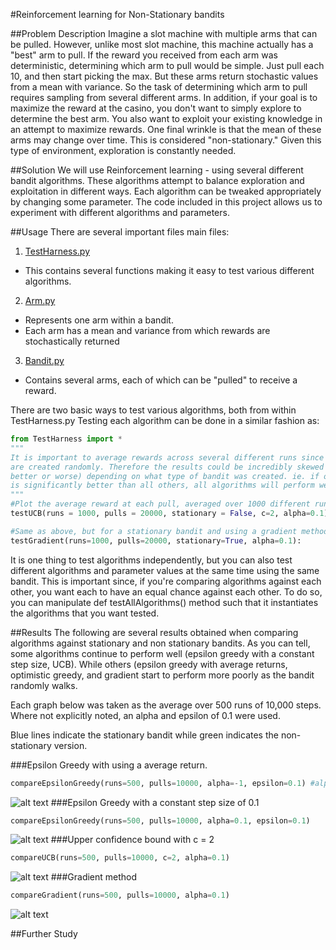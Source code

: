 #Reinforcement learning for Non-Stationary bandits

##Problem Description
Imagine a slot machine with multiple arms that can be pulled. However, unlike most slot machine, this machine actually has a "best" arm to pull. If the reward you received from each arm was deterministic, determining which arm to pull would be simple. Just pull each 10, and then start picking the max. But these arms return stochastic values from a mean with variance. So the task of determining which arm to pull requires sampling from several different arms. In addition, if your goal is to maximize the reward at the casino, you don't want to simply explore to determine the best arm. You also want to exploit your existing knowledge in an attempt to maximize rewards. One final wrinkle is that the mean of these arms may change over time. This is considered "non-stationary." Given this type of environment, exploration is constantly needed.

##Solution
We will use Reinforcement learning - using several different bandit algorithms. These algorithms attempt to balance exploration and exploitation in different ways. Each algorithm can be tweaked appropriately by changing some parameter. The code included in this project allows us to experiment with different algorithms and parameters. 

##Usage
There are several important files main files:

1. [TestHarness.py](TestHarness.py)
  * This contains several functions making it easy to test various different algorithms.
2. [Arm.py](Arm.py)
  * Represents one arm within a bandit. 
  * Each arm has a mean and variance from which rewards are stochastically returned
3.  [Bandit.py](Bandit.py)
  * Contains several arms, each of which can be "pulled" to receive a reward.

There are two basic ways to test various algorithms, both from within TestHarness.py
Testing each algorithm can be done in a similar fashion as:

```python
from TestHarness import *
"""
It is important to average rewards across several different runs since bandits 
are created randomly. Therefore the results could be incredibly skewed (for 
better or worse) depending on what type of bandit was created. ie. if one arm 
is significantly better than all others, all algorithms will perform well. 
"""
#Plot the average reward at each pull, averaged over 1000 different runs
testUCB(runs = 1000, pulls = 20000, stationary = False, c=2, alpha=0.1)

#Same as above, but for a stationary bandit and using a gradient method
testGradient(runs=1000, pulls=20000, stationary=True, alpha=0.1):

```

It is one thing to test algorithms independently, but you can also test different algorithms and parameter values at the same time using the same bandit. This is important since, if you're comparing algorithms against each other, you want each to have an equal chance against each other. To do so, you can manipulate def testAllAlgorithms() method such that it instantiates the algorithms that you want tested. 


##Results
The following are several results obtained when comparing algorithms against stationary and non stationary bandits. As you can tell, some algorithms continue to perform well (epsilon greedy with a constant step size, UCB). While others (epsilon greedy with average returns, optimistic greedy, and gradient start to perform more poorly as the bandit randomly walks. 

Each graph below was taken as the average over 500 runs of 10,000 steps. Where not explicitly noted, an alpha and epsilon of 0.1 were used.

Blue lines indicate the stationary bandit while green indicates the non-stationary version.

###Epsilon Greedy with using a average return.
 
```python
compareEpsilonGreedy(runs=500, pulls=10000, alpha=-1, epsilon=0.1) #alpha = -1 indicates average return
````
![alt text](Results/EpsilonGreedyStationaryvsNonStationaryAverageReward10000Steps500Runs.png "Epsilon Greedy Compared")
###Epsilon Greedy with a constant step size of 0.1
```python
compareEpsilonGreedy(runs=500, pulls=10000, alpha=0.1, epsilon=0.1)
````
![alt text](Results/EpsilonGreedyStationaryVsNonStationaryConstantStep.png "Epsilon Greedy Compared")
###Upper confidence bound with c = 2 
```python
compareUCB(runs=500, pulls=10000, c=2, alpha=0.1)
````
![alt text](Results/UCBNonStationaryVsStationary.png "UCB")
###Gradient method  
```python
compareGradient(runs=500, pulls=10000, alpha=0.1)
````
![alt text](Results/GradientNonStationaryvsStationary.png "Gradient")

##Further Study
